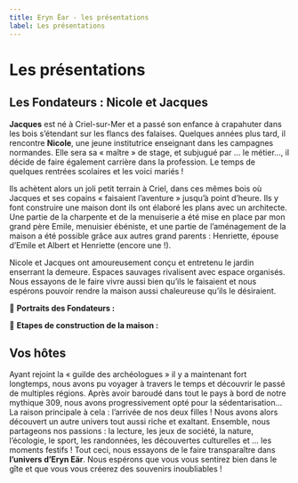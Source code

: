 ```yaml
---
title: Eryn Ëar - les présentations
label: Les présentations
---
```

# Les présentations

## Les Fondateurs : Nicole et Jacques

**Jacques** est né à Criel-sur-Mer et a passé son enfance à crapahuter dans les bois s’étendant sur les flancs des falaises. Quelques années plus tard, il rencontre **Nicole**, une jeune institutrice enseignant dans les campagnes normandes. Elle sera sa « maître » de stage, et subjugué par … le métier…, il décide de faire également carrière dans la profession. Le temps de quelques rentrées scolaires et les voici mariés !

Ils achètent alors un joli petit terrain à Criel, dans ces mêmes bois où Jacques et ses copains « faisaient l’aventure » jusqu’à point d’heure. Ils y font construire une maison dont ils ont élaboré les plans avec un architecte. Une partie de la charpente et de la menuiserie a été mise en place par mon grand père Emile, menuisier ébéniste, et une partie de l’aménagement de la maison a été possible grâce aux autres grand parents : Henriette, épouse d’Emile et Albert et Henriette (encore une !).

Nicole et Jacques ont amoureusement conçu et entretenu le jardin enserrant la demeure. Espaces sauvages rivalisent avec espace organisés. Nous essayons de le faire vivre aussi bien qu’ils le faisaient et nous espérons pouvoir rendre la maison aussi chaleureuse qu’ils le désiraient.

  **Portraits des Fondateurs :**

  **Etapes de construction de la maison :**

## Vos hôtes

Ayant rejoint la « guilde des archéologues » il y a maintenant fort longtemps, nous avons pu voyager à travers le temps et découvrir le passé de multiples régions. Après avoir baroudé dans tout le pays à bord de notre mythique 309, nous avons progressivement opté pour la sédentarisation… La raison principale à cela : l’arrivée de nos deux filles ! Nous avons alors découvert un autre univers tout aussi riche et exaltant. Ensemble, nous partageons nos passions : la lecture, les jeux de société, la nature, l’écologie, le sport, les randonnées, les découvertes culturelles et … les moments festifs ! Tout ceci, nous essayons de le faire transparaître dans **l’univers d’Eryn Eär**. Nous espérons que vous vous sentirez bien dans le gîte et que vous vous créerez des souvenirs inoubliables !